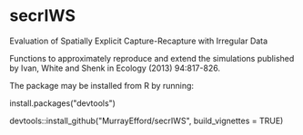 # secrIWS
Evaluation of Spatially Explicit Capture-Recapture with Irregular Data

Functions to approximately reproduce and extend the simulations published by Ivan, White and Shenk in Ecology (2013) 94:817-826.

The package may be installed from R by running:

install.packages("devtools")

devtools::install_github("MurrayEfford/secrIWS", build_vignettes = TRUE)
